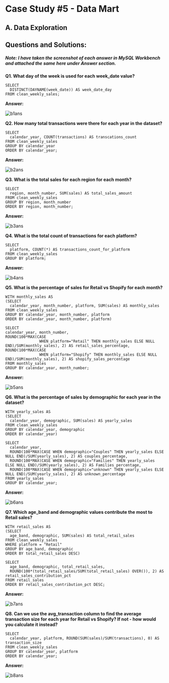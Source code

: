 # Case Study #5 - Data Mart

## A. Data Exploration

## Questions and Solutions:

##### Note: I have taken the screenshot of each answer in MySQL Workbench and attached the same here under Answer section.

**Q1. What day of the week is used for each week_date value?**

```
SELECT 
  DISTINCT(DAYNAME(week_date)) AS week_date_day 
FROM clean_weekly_sales;

```

**Answer:**


![b1ans](https://github.com/rakeshbangla41/8_Week_SQL_Challenge/assets/132288134/7ca0073c-0e05-474e-815e-e145b41aa205)


**Q2. How many total transactions were there for each year in the dataset?**

```
SELECT 
  calendar_year, COUNT(transactions) AS transcations_count 
FROM clean_weekly_sales 
GROUP BY calendar_year 
ORDER BY calendar_year;

```

**Answer:**

![b2ans](https://github.com/rakeshbangla41/8_Week_SQL_Challenge/assets/132288134/4ccc0894-76ac-4468-b532-306ff0985e9e)


**Q3. What is the total sales for each region for each month?**

```
SELECT 
  region, month_number, SUM(sales) AS total_sales_amount 
FROM clean_weekly_sales 
GROUP BY region, month_number 
ORDER BY region, month_number;

```

**Answer:**


![b3ans](https://github.com/rakeshbangla41/8_Week_SQL_Challenge/assets/132288134/a271ad38-a8d7-420d-8ab6-29eff9294662)


**Q4. What is the total count of transactions for each platform?**

```
SELECT
  platform, COUNT(*) AS transactions_count_for_platform
FROM clean_weekly_sales
GROUP BY platform;

```

**Answer:**


![b4ans](https://github.com/rakeshbangla41/8_Week_SQL_Challenge/assets/132288134/ae66a01b-3318-4c7a-9aa1-a18dfc3afeb6)


**Q5. What is the percentage of sales for Retail vs Shopify for each month?**

```
WITH monthly_sales AS
(SELECT 
  calendar_year, month_number, platform, SUM(sales) AS monthly_sales 
FROM clean_weekly_sales 
GROUP BY calendar_year, month_number, platform 
ORDER BY calendar_year, month_number, platform)

SELECT 
calendar_year, month_number,
ROUND(100*MAX(CASE
	           WHEN platform="Retail" THEN monthly_sales ELSE NULL END)/SUM(monthly_sales), 2) AS retail_sales_percentage,
ROUND(100*MAX(CASE
	           WHEN platform="Shopify" THEN monthly_sales ELSE NULL END)/SUM(monthly_sales), 2) AS shopify_sales_percentage
FROM monthly_sales
GROUP BY calendar_year, month_number;

```

**Answer:**


![b5ans](https://github.com/rakeshbangla41/8_Week_SQL_Challenge/assets/132288134/b0ca8234-2529-4b77-a9b2-0f4482343afb)


**Q6. What is the percentage of sales by demographic for each year in the dataset?**

```
WITH yearly_sales AS
(SELECT 
  calendar_year, demographic, SUM(sales) AS yearly_sales 
FROM clean_weekly_sales 
GROUP BY calendar_year, demographic 
ORDER BY calendar_year)

SELECT 
  calendar_year,
  ROUND(100*MAX(CASE WHEN demographic="Couples" THEN yearly_sales ELSE NULL END)/SUM(yearly_sales), 2) AS couples_percentage,
  ROUND(100*MAX(CASE WHEN demographic="Families" THEN yearly_sales ELSE NULL END)/SUM(yearly_sales), 2) AS Families_percentage,
  ROUND(100*MAX(CASE WHEN demographic="unknown" THEN yearly_sales ELSE NULL END)/SUM(yearly_sales), 2) AS unknown_percentage
FROM yearly_sales
GROUP BY calendar_year;

```

**Answer:**


![b6ans](https://github.com/rakeshbangla41/8_Week_SQL_Challenge/assets/132288134/b52ea1cb-37db-4623-b8b3-e15305cfe96b)


**Q7. Which age_band and demographic values contribute the most to Retail sales?**

```
WITH retail_sales AS 
(SELECT 
  age_band, demographic, SUM(sales) AS total_retail_sales 
FROM clean_weekly_sales 
WHERE platform = "Retail" 
GROUP BY age_band, demographic 
ORDER BY total_retail_sales DESC)

SELECT 
  age_band, demographic, total_retail_sales, 
  ROUND(100*(total_retail_sales/SUM(total_retail_sales) OVER()), 2) AS retail_sales_contribution_pct 
FROM retail_sales 
ORDER BY retail_sales_contribution_pct DESC;

```

**Answer:**


![b7ans](https://github.com/rakeshbangla41/8_Week_SQL_Challenge/assets/132288134/96037b90-38b3-43ff-a779-6ae63d884333)


**Q8. Can we use the avg_transaction column to find the average transaction size for each year for Retail vs Shopify? If not - how would you calculate it instead?**

```
SELECT 
  calendar_year, platform, ROUND(SUM(sales)/SUM(transactions), 0) AS transaction_size 
FROM clean_weekly_sales 
GROUP BY calendar_year, platform 
ORDER BY calendar_year;

```

**Answer:**


![b8ans](https://github.com/rakeshbangla41/8_Week_SQL_Challenge/assets/132288134/19bc7cf1-10f7-40ba-99ad-c6da09ca472a)


















